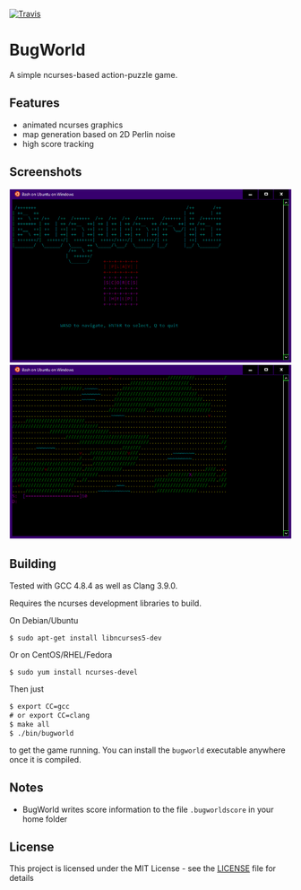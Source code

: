 [![Travis](https://travis-ci.org/lucaspcram/BugWorld.svg?branch=master)](https://travis-ci.org/lucaspcram/BugWorld)

# BugWorld

A simple ncurses-based action-puzzle game.

## Features
* animated ncurses graphics
* map generation based on 2D Perlin noise
* high score tracking

## Screenshots
![Main Menu](/img/screenshot1.png)
![In Game](/img/screenshot2.png)

## Building
Tested with GCC 4.8.4 as well as Clang 3.9.0.

Requires the ncurses development libraries to build.

On Debian/Ubuntu
```
$ sudo apt-get install libncurses5-dev
```

Or on CentOS/RHEL/Fedora
```
$ sudo yum install ncurses-devel
```
Then just
```
$ export CC=gcc
# or export CC=clang
$ make all
$ ./bin/bugworld
```
to get the game running. You can install the `bugworld` executable anywhere
once it is compiled.

## Notes
* BugWorld writes score information to the file `.bugworldscore` in your home folder

## License
This project is licensed under the MIT License - see the [LICENSE](LICENSE) file for details
